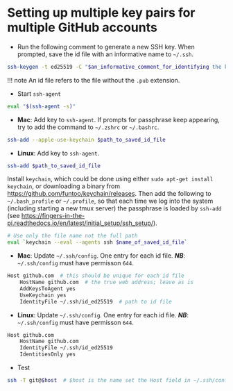 # Setting up multiple key pairs for multiple GitHub accounts
- Run the following comment to generate a new SSH key. When prompted, save the id file with an informative name to `~/.ssh`. 
```bash
ssh-keygen -t ed25519 -C "$an_informative_comment_for_identifying the key"
```
!!! note
    An id file refers to the file without the `.pub` extension.

- Start `ssh-agent`
```bash
eval "$(ssh-agent -s)"
```

- **Mac**: Add key to `ssh-agent`. If prompts for passphrase keep appearing, try to add the command to `~/.zshrc` or `~/.bashrc`.
```bash
ssh-add --apple-use-keychain $path_to_saved_id_file
```

- **Linux**: Add key to `ssh-agent`.
```bash   
ssh-add $path_to_saved_id_file
```
Install `keychain`, which could be done using either `sudo apt-get install keychain`, or downloading a binary from <https://github.com/funtoo/keychain/releases>. Then add the following to `~/.bash_profile` or `~/.profile`, so that each time we log into the system (including starting a new tmux server) the passphrase is loaded by `ssh-add` (see <https://fingers-in-the-pi.readthedocs.io/en/latest/initial_setup/ssh_setup/>).
```bash
# Use only the file name not the full path
eval `keychain --eval --agents ssh $name_of_saved_id_file`  
```

- **Mac**: Update `~/.ssh/config`. One entry for each id file. ***NB***: `~/.ssh/config` must have permisson `644`.
```bash
Host github.com  # this should be unique for each id file 
    HostName github.com  # the true web address; leave as is
    AddKeysToAgent yes
    UseKeychain yes
    IdentityFile ~/.ssh/id_ed25519  # path to id file
```

- **Linux**: Update `~/.ssh/config`. One entry for each id file. ***NB***: `~/.ssh/config` must have permisson `644`.
```bash
Host github.com
    HostName github.com
    IdentityFile ~/.ssh/id_ed25519
    IdentitiesOnly yes
```

- Test
```bash
ssh -T git@$host  # $host is the name set the Host field in ~/.ssh/config
```
